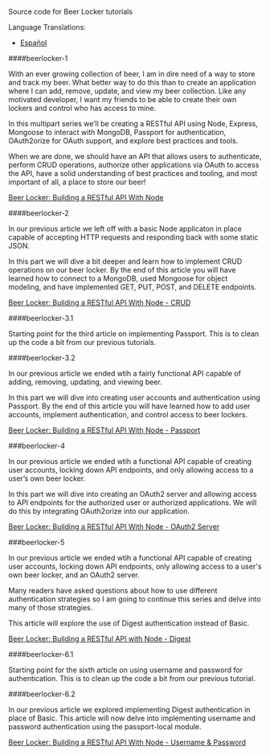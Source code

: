 Source code for Beer Locker tutorials

Language Translations:

+ [Español](translations/README_es_CO.md)



####beerlocker-1

With an ever growing collection of beer, I am in dire need of a way to store and track my beer. What better way to do this than to create an application where I can add, remove, update, and view my beer collection. Like any motivated developer, I want my friends to be able to create their own lockers and control who has access to mine.

In this multipart series we’ll be creating a RESTful API using Node, Express, Mongoose to interact with MongoDB, Passport for authentication, OAuth2orize for OAuth support, and explore best practices and tools.

When we are done, we should have an API that allows users to authenticate, perform CRUD operations, authorize other applications via OAuth to access the API, have a solid understanding of best practices and tooling, and most important of all, a place to store our beer!

[Beer Locker: Building a RESTful API With Node](http://scottksmith.com/blog/2014/05/02/building-restful-apis-with-node/)

####beerlocker-2

In our previous article we left off with a basic Node applicaton in place capable of accepting HTTP requests and responding back with some static JSON.

In this part we will dive a bit deeper and learn how to implement CRUD operations on our beer locker. By the end of this article you will have learned how to connect to a MongoDB, used Mongoose for object modeling, and have implemented GET, PUT, POST, and DELETE endpoints.

[Beer Locker: Building a RESTful API With Node - CRUD](http://scottksmith.com/blog/2014/05/05/beer-locker-building-a-restful-api-with-node-crud/)

####beerlocker-3.1

Starting point for the third article on implementing Passport. This is to clean up the code a bit from our previous tutorials.

####beerlocker-3.2

In our previous article we ended wtih a fairly functional API capable of adding, removing, updating, and viewing beer.

In this part we will dive into creating user accounts and authentication using Passport. By the end of this article you will have learned how to add user accounts, implement authentication, and control access to beer lockers.

[Beer Locker: Building a RESTful API With Node - Passport](http://scottksmith.com/blog/2014/05/29/beer-locker-building-a-restful-api-with-node-passport/)

###beerlocker-4

In our previous article we ended wtih a functional API capable of creating user accounts, locking down API endpoints, and only allowing access to a user’s own beer locker.

In this part we will dive into creating an OAuth2 server and allowing access to API endpoints for the authorized user or authorized applications. We will do this by integrating OAuth2orize into our application.

[Beer Locker: Building a RESTful API With Node - OAuth2 Server](http://scottksmith.com/blog/2014/07/02/beer-locker-building-a-restful-api-with-node-oauth2-server/)

###beerlocker-5

In our previous article we ended wtih a functional API capable of creating user accounts, locking down API endpoints, only allowing access to a user's own beer locker, and an OAuth2 server.

Many readers have asked questions about how to use different authentication strategies so I am going to continue this series and delve into many of those strategies.

This article will explore the use of Digest authentication instead of Basic.

[Beer Locker: Building a RESTful API with Node - Digest](http://scottksmith.com/blog/2014/09/14/beer-locker-building-a-restful-api-with-node-digest/)

####beerlocker-6.1

Starting point for the sixth article on using username and password for authentication. This is to clean up the code a bit from our previous tutorial.

####beerlocker-6.2

In our previous article we explored implementing Digest authentication in place of Basic. This article will now delve into implementing username and password authentication using the passport-local module.

[Beer Locker: Building a RESTful API With Node - Username & Password](http://scottksmith.com/blog/2014/09/18/beer-locker-building-a-restful-api-with-node-username-and-password/)